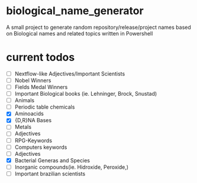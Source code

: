 # biological_name_generator
A small project to generate random repository/release/project names based on Biological names and related topics written in Powershell


# current todos
- [ ] Nextflow-like Adjectives/Important Scientists
- [ ] Nobel Winners
- [ ] Fields Medal Winners
- [ ] Important Biological books (ie. Lehninger, Brock, Snustad)
- [ ] Animals
- [ ] Periodic table chemicals
- [x] Aminoacids
- [x] {D,R}NA Bases
- [ ] Metals
- [ ] Adjectives
- [ ] RPG-Keywords
- [ ] Computers keywords
- [ ] Adjectives
- [x] Bacterial Generas and Species
- [ ] Inorganic compounds(ie. Hidroxide, Peroxide,)
- [ ] Important brazilian scientists
